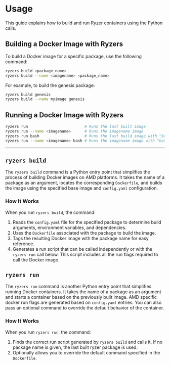 # Usage

This guide explains how to build and run Ryzer containers using the Python calls.


## Building a Docker Image with Ryzers

To build a Docker image for a specific package, use the following command:

```bash
ryzers build <package_name>
ryzers build --name <imagename> <package_name>
```
For example, to build the genesis package:

```bash
ryzers build genesis
ryzers build --name myimage genesis
```
## Running a Docker Image with Ryzers

```bash
ryzers run                         # Runs the last built image
ryzers run --name <imagename>      # Runs the imagename image
ryzers run bash                    # Runs the last build image with "bash" command
ryzers run --name <imagename> bash # Runs the imagename image with "bash" command
```



---


## `ryzers build`

The `ryzers build` command is a Python entry point that simplifies the process of building Docker images on AMD platforms. It takes the name of a package as an argument, locates the corresponding `Dockerfile`, and builds the image using the specified base image and `config.yaml` configuration.

### How It Works

When you run `ryzers build`, the command:
1. Reads the `config.yaml` file for the specified package to determine build arguments, environment variables, and dependencies.
2. Uses the `Dockerfile` associated with the package to build the image.
3. Tags the resulting Docker image with the package name for easy reference.
4. Generates a run script that can be called independently or with the `ryzers run` call below.  This script includes all the run flags required to call the Docker image.


## `ryzers run`
The `ryzers run` command is another Python entry point that simplifies running Docker containers. It takes the name of a package as an argument and starts a container based on the previously built image. AMD specific docker run flags are generated based on `config.yaml` entries.  You can also pass an optional command to override the default behavior of the container.

### How It Works

When you run `ryzers run`, the command:
1. Finds the correct run script generated by `ryzers build` and calls it.  If no package name is given, the last built ryzer package is used.
2. Optionally allows you to override the default command specified in the `Dockerfile`.


